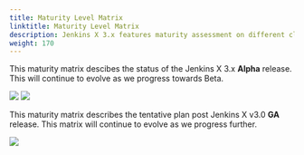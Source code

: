 ```yaml
---
title: Maturity Level Matrix
linktitle: Maturity Level Matrix 
description: Jenkins X 3.x features maturity assessment on different cloud providers
weight: 170
---
```


<style>
    .medium-zoom-image {
  cursor: zoom-in;
  transition: all 300ms;
}
</style>

<script src="node_modules/medium-zoom/dist/medium-zoom.min.js">
const mediumZoom = (selector, options = {}) => {
  // ...

  const isSupported = (elem) => elem.tagName === 'IMG'
  const isScaled = (img) => img.naturalWidth !== img.width

  const images =
    [...document.querySelectorAll(selector)].filter(isSupported) ||
    [...document.querySelectorAll('img')].filter(isScaled)

  // ...
}
</script>

This maturity matrix descibes the status of the Jenkins X 3.x __Alpha__ release.  This will continue to evolve as we progress towards Beta.

<img src="/images/v3/jx-v3alpha-maturity-matrix.png">

<img src="/images/v3/jx-v3alpha-color-rep.png">

<br />

This maturity matrix describes the tentative plan post Jenkins X v3.0 __GA__ release. This matrix will continue to evolve as we progress further.

<img src="/images/v3/jx-v3ga-maturity-matrix.png">
